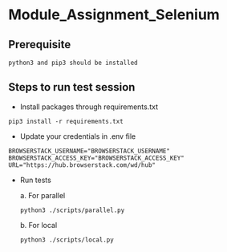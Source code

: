 # Module_Assignment_Selenium
## Prerequisite
```
python3 and pip3 should be installed
```

## Steps to run test session

- Install packages through requirements.txt
```
pip3 install -r requirements.txt
```
- Update your credentials in .env file
```dotenv
BROWSERSTACK_USERNAME="BROWSERSTACK_USERNAME"
BROWSERSTACK_ACCESS_KEY="BROWSERSTACK_ACCESS_KEY"
URL="https://hub.browserstack.com/wd/hub"
```

- Run tests

  a. For parallel
  ```
  python3 ./scripts/parallel.py
  ```
  b. For local
  ```
  python3 ./scripts/local.py
  ```
